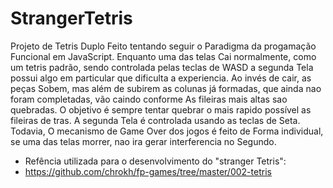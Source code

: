 # StrangerTetris
Projeto de Tetris Duplo Feito tentando seguir o Paradigma da progamação Funcional em JavaScript.
Enquanto uma das telas Cai normalmente, como um tetris padrão, sendo controlada pelas teclas de WASD
a segunda Tela possui algo em particular que dificulta a experiencia. Ao invés de cair, as peças Sobem, mas além de subirem as colunas já formadas, que ainda nao foram completadas, vão caindo conforme As fileiras mais altas sao quebradas.
O objetivo é sempre tentar quebrar o mais rapido possível as fileiras de tras.
A segunda Tela é controlada usando as teclas de Seta.
Todavia, O mecanismo de Game Over dos jogos é feito de Forma individual, se uma das telas morrer, nao ira gerar interferencia no Segundo.

- Refência utilizada para o desenvolvimento do "stranger Tetris":
- https://github.com/chrokh/fp-games/tree/master/002-tetris
